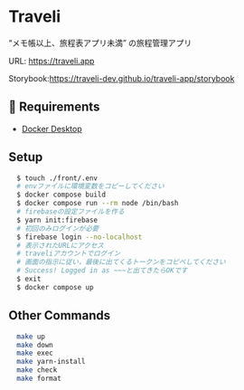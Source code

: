 # Traveli
“メモ帳以上、旅程表アプリ未満” の旅程管理アプリ  

URL: https://traveli.app

Storybook:https://traveli-dev.github.io/traveli-app/storybook

## 🔑 Requirements
- [Docker Desktop](https://www.docker.com/products/docker-desktop)

## Setup
```sh
  $ touch ./front/.env
  # envファイルに環境変数をコピーしてください
  $ docker compose build
  $ docker compose run --rm node /bin/bash
  # firebaseの設定ファイルを作る
  $ yarn init:firebase
  # 初回のみログインが必要
  $ firebase login --no-localhost
  # 表示されたURLにアクセス
  # traveliアカウントでログイン
  # 画面の指示に従い，最後に出てくるトークンをコピペしてください
  # Success! Logged in as ~~~と出てきたらOKです
  $ exit
  $ docker compose up
```

## Other Commands
```sh
  make up
  make down
  make exec
  make yarn-install
  make check
  make format
```
